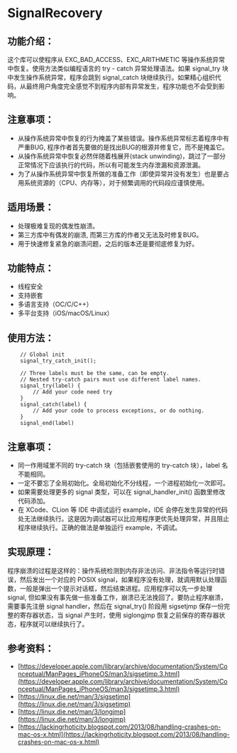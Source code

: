 # SignalRecovery
## 功能介绍：
这个库可以使程序从 EXC_BAD_ACCESS、EXC_ARITHMETIC 等操作系统异常中恢复。使用方法类似编程语言的 try - catch 异常处理语法。如果 signal_try 块中发生操作系统异常，程序会跳到 signal_catch 块继续执行。如果精心组织代码，从最终用户角度完全感觉不到程序内部有异常发生，程序功能也不会受到影响。

## 注意事项：
* 从操作系统异常中恢复的行为掩盖了某些错误。操作系统异常标志着程序中有严重BUG, 程序作者首先要做的是找出BUG的根源并修复它，而不是掩盖它。
* 从操作系统异常中恢复必然伴随着栈展开(stack unwinding)，跳过了一部分正常情况下应该执行的代码，所以有可能发生内存泄漏和资源泄漏。
* 为了从操作系统异常中恢复所做的准备工作（即使异常并没有发生）也是要占用系统资源的（CPU、内存等），对于频繁调用的代码段应谨慎使用。

## 适用场景：
* 处理极难复现的偶发性崩溃。
* 第三方库中有偶发的崩溃, 而第三方库的作者又无法及时修复BUG。
* 用于快速修复紧急的崩溃问题，之后的版本还是要彻底修复为好。

## 功能特点：
* 线程安全
* 支持嵌套
* 多语言支持（OC/C/C++）
* 多平台支持（iOS/macOS/Linux）

## 使用方法：
```
    // Global init
    signal_try_catch_init();

    // Three labels must be the same, can be empty.
    // Nested try-catch pairs must use different label names.
    signal_try(label) {
        // Add your code need try
    }
    signal_catch(label) {
        // Add your code to process exceptions, or do nothing.
    }
    signal_end(label)
```
## 注意事项：
* 同一作用域里不同的 try-catch 块（包括嵌套使用的 try-catch 块），label 名不能相同。
* 一定不要忘了全局初始化。全局初始化不分线程，一个进程初始化一次即可。
* 如果需要处理更多的 signal 类型，可以在 signal_handler_init() 函数里修改代码添加。
* 在 XCode、CLion 等 IDE 中调试运行 example，IDE 会停在发生异常的代码处无法继续执行。这是因为调试器可以比应用程序更优先处理异常，并且阻止程序继续执行。正确的做法是单独运行 example，不调试。

## 实现原理：
程序崩溃的过程是这样的：操作系统检测到内存非法访问、非法指令等运行时错误，然后发出一个对应的 POSIX signal，如果程序没有处理，就调用默认处理函数，一般是弹出一个提示对话框，然后结束进程。应用程序可以先一步处理 signal, 但如果没有事先做一些准备工作，崩溃已无法挽回了。要防止程序崩溃，需要事先注册 signal handler，然后在 signal_try() 阶段用 sigsetjmp 保存一份完整的寄存器状态，当 signal 产生时，使用 siglongjmp 恢复之前保存的寄存器状态，程序就可以继续执行了。

## 参考资料：
* [https://developer.apple.com/library/archive/documentation/System/Conceptual/ManPages_iPhoneOS/man3/sigsetjmp.3.html](https://developer.apple.com/library/archive/documentation/System/Conceptual/ManPages_iPhoneOS/man3/sigsetjmp.3.html)
* [https://linux.die.net/man/3/sigsetjmp](https://linux.die.net/man/3/sigsetjmp)
* [https://linux.die.net/man/3/longjmp](https://linux.die.net/man/3/longjmp)
* [https://lackingrhoticity.blogspot.com/2013/08/handling-crashes-on-mac-os-x.html](https://lackingrhoticity.blogspot.com/2013/08/handling-crashes-on-mac-os-x.html)
